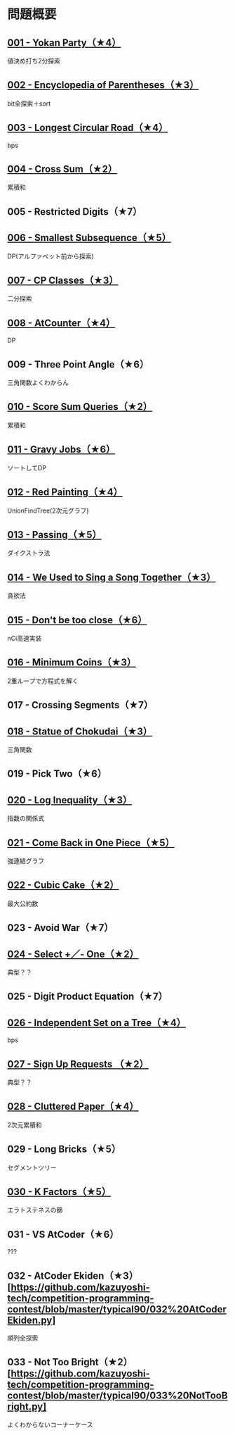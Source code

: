 # 問題概要

## [001 - Yokan Party（★4）](https://github.com/kazuyoshi-tech/competition-programming-contest/blob/master/typical90/001%20YokanParty.py)

値決め打ち2分探索

## [002 - Encyclopedia of Parentheses（★3）](https://github.com/kazuyoshi-tech/competition-programming-contest/blob/master/typical90/002%20EncyclopediaOfParentheses.py)

bit全探索＋sort

## [003 - Longest Circular Road（★4）](https://github.com/kazuyoshi-tech/competition-programming-contest/blob/master/typical90/003%20LongestCircularRoad.py)

bps

## [004 - Cross Sum（★2）](https://github.com/kazuyoshi-tech/competition-programming-contest/blob/master/typical90/004%20CrossSum.py)

累積和

## 005 - Restricted Digits（★7）
<!-- [005 - Restricted Digits（★7）]() -->

## [006 - Smallest Subsequence（★5）](https://github.com/kazuyoshi-tech/competition-programming-contest/blob/master/typical90/006%20SmallestSubsequence.py)

DP(アルファベット前から探索)

## [007 - CP Classes（★3）](https://github.com/kazuyoshi-tech/competition-programming-contest/blob/master/typical90/007%20CPClasses.py)

二分探索

## [008 - AtCounter（★4）](https://github.com/kazuyoshi-tech/competition-programming-contest/blob/master/typical90/008%20AtCounter.py)

DP

## 009 - Three Point Angle（★6）
<!-- [009 - Three Point Angle（★6）]() -->

三角関数よくわからん

## [010 - Score Sum Queries（★2）](https://github.com/kazuyoshi-tech/competition-programming-contest/blob/master/typical90/010%20ScoreSumQueries.py)

累積和

## [011 - Gravy Jobs（★6）](https://github.com/kazuyoshi-tech/competition-programming-contest/blob/master/typical90/011%20GravyJobs.py)

ソートしてDP

## [012 - Red Painting（★4）](https://github.com/kazuyoshi-tech/competition-programming-contest/blob/master/typical90/012%20RedPainting.py)

UnionFindTree(2次元グラフ)

## [013 - Passing（★5）](https://github.com/kazuyoshi-tech/competition-programming-contest/blob/master/typical90/013%20Passing.py)

ダイクストラ法

## [014 - We Used to Sing a Song Together（★3）](https://github.com/kazuyoshi-tech/competition-programming-contest/blob/master/typical90/014%20WeUsedToSingASongTogether.py)

貪欲法

## [015 - Don't be too close（★6）](https://github.com/kazuyoshi-tech/competition-programming-contest/blob/master/typical90/015%20Don'tBeTooclose.py)

nCi高速実装

## [016 - Minimum Coins（★3）](https://github.com/kazuyoshi-tech/competition-programming-contest/blob/master/typical90/016%20MinimumCoins.py)

2重ループで方程式を解く

## 017 - Crossing Segments（★7）
<!-- [017 - Crossing Segments（★7）]() -->

## [018 - Statue of Chokudai（★3）](https://github.com/kazuyoshi-tech/competition-programming-contest/blob/master/typical90/018%20StatueOfChokudai.py)

三角関数

## 019 - Pick Two（★6）
<!-- [019 - Pick Two（★6）]() -->

## [020 - Log Inequality（★3）](https://github.com/kazuyoshi-tech/competition-programming-contest/blob/master/typical90/020%20LogInequality.py)

指数の関係式

## [021 - Come Back in One Piece（★5）](https://github.com/kazuyoshi-tech/competition-programming-contest/blob/master/typical90/021%20ComeBackInOnePiece.py)

強連結グラフ

## [022 - Cubic Cake（★2）](https://github.com/kazuyoshi-tech/competition-programming-contest/blob/master/typical90/022%20CubicCake.py)

最大公約数

## 023 - Avoid War（★7）
<!-- [023 - Avoid War（★7）]() -->

## [024 - Select +／- One（★2）](https://atcoder.jp/contests/typical90/tasks/typical90_x)

典型？？

## 025 - Digit Product Equation（★7）
<!-- [025 - Digit Product Equation（★7）]() -->

## [026 - Independent Set on a Tree（★4）](https://github.com/kazuyoshi-tech/competition-programming-contest/blob/master/typical90/026%20IndependentSetOnATree.py)

bps

## [027 - Sign Up Requests （★2）](https://github.com/kazuyoshi-tech/competition-programming-contest/blob/master/typical90/027%20SignUpRequests.py)

典型？？

## [028 - Cluttered Paper（★4）](https://github.com/kazuyoshi-tech/competition-programming-contest/blob/master/typical90/028%20ClutteredPaper.py)

2次元累積和

## 029 - Long Bricks（★5）

セグメントツリー

## [030 - K Factors（★5）](https://github.com/kazuyoshi-tech/competition-programming-contest/blob/master/typical90/030%20K%20Factors.py)

エラトステネスの篩

## 031 - VS AtCoder（★6）

???

## 032 - AtCoder Ekiden（★3）[https://github.com/kazuyoshi-tech/competition-programming-contest/blob/master/typical90/032%20AtCoderEkiden.py]

順列全探索

## 033 - Not Too Bright（★2）[https://github.com/kazuyoshi-tech/competition-programming-contest/blob/master/typical90/033%20NotTooBright.py]

よくわからないコーナーケース
